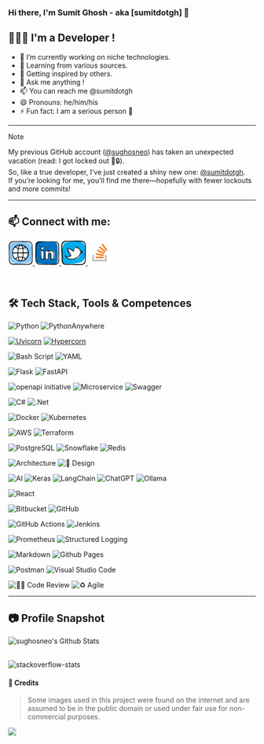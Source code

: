 ### Hi there, I'm Sumit Ghosh - aka [sumitdotgh] 👋

## 👨🏻‍💻 I'm a Developer !

- 🔭 I’m currently working on niche technologies.
- 🌱 Learning from various sources.
- 👯 Getting inspired by others.
- 💬 Ask me anything !
- 📫 You can reach me @sumitdotgh
- 😄 Pronouns: he/him/his
- ⚡ Fun fact: I am a serious person 🤣

---

> [!NOTE] 
> My previous GitHub account ([@sughosneo](https://github.com/sughosneo)) has taken an unexpected vacation (read: I got locked out 🚪🔒).  
> So, like a true developer, I’ve just created a shiny new one: [@sumitdotgh](https://github.com/sumitdotgh).  
> If you’re looking for me, you’ll find me there—hopefully with fewer lockouts and more commits!

---

## 📫 Connect with me:

<p align="left">
<a href="https://sughosneo.github.io/blogs/">
  <img height="50" src="images/blog.png"/>
</a>
<a href="https://www.linkedin.com/in/sumitgh07/">
  <img height="50" src="images/linked-in.png"/>
</a>
<a href="https://twitter.com/sumitgh07">
  <img height="50" src="images/twitter.png"/>
</a>
<a href="https://stackoverflow.com/users/7780215/sumit-ghosh">
  <img height="50" src="images/stack-overflow.png"/>
</a>
</p>

<br />

## 🛠️ Tech Stack, Tools & Competences

![Python](https://img.shields.io/badge/python-3670A0?style=for-the-badge&logo=python&logoColor=ffdd54)
![PythonAnywhere](https://img.shields.io/badge/pythonanywhere-%232F9FD7.svg?style=for-the-badge&logo=pythonanywhere&logoColor=151515)

[![Uvicorn](https://img.shields.io/badge/Uvicorn-ASGI-blue?logo=python&logoColor=white&style=for-the-badge)](https://www.uvicorn.org/)
[![Hypercorn](https://img.shields.io/badge/Hypercorn-Quart-blue?logo=quart&style=for-the-badge)](https://pgjones.gitlab.io/hypercorn/)


![Bash Script](https://img.shields.io/badge/bash_script-%23121011.svg?style=for-the-badge&logo=gnu-bash&logoColor=white)
![YAML](https://img.shields.io/badge/yaml-%23ffffff.svg?style=for-the-badge&logo=yaml&logoColor=151515)


![Flask](https://img.shields.io/badge/flask-%23000.svg?style=for-the-badge&logo=flask&logoColor=white)
![FastAPI](https://img.shields.io/badge/FastAPI-009688?style=for-the-badge&logo=fastapi&logoColor=white)


![openapi initiative](https://img.shields.io/badge/openapiinitiative-%23000000.svg?style=for-the-badge&logo=openapiinitiative&logoColor=white)
![Microservice](https://img.shields.io/badge/Microservice-4CAF50?style=for-the-badge&logo=vercel&logoColor=white)
![Swagger](https://img.shields.io/badge/-Swagger-%23Clojure?style=for-the-badge&logo=swagger&logoColor=white)

![C#](https://img.shields.io/badge/c%23-%23239120.svg?style=for-the-badge&logo=csharp&logoColor=white)
![.Net](https://img.shields.io/badge/.NET-5C2D91?style=for-the-badge&logo=.net&logoColor=white)

![Docker](https://img.shields.io/badge/Docker-2496ED?style=for-the-badge&logo=docker&logoColor=white)
![Kubernetes](https://img.shields.io/badge/Kubernetes-326CE5?style=for-the-badge&logo=kubernetes&logoColor=white)

![AWS](https://img.shields.io/badge/AWS-%23FF9900.svg?style=for-the-badge&logo=amazon-aws&logoColor=white)
![Terraform](https://img.shields.io/badge/terraform-%235835CC.svg?style=for-the-badge&logo=terraform&logoColor=white)

![PostgreSQL](https://img.shields.io/badge/PostgreSQL-4169E1?style=for-the-badge&logo=postgresql&logoColor=white)
![Snowflake](https://img.shields.io/badge/Snowflake-56B9EB?style=for-the-badge&logo=snowflake&logoColor=white)
![Redis](https://img.shields.io/badge/Redis-FF4438.svg?style=for-the-badge&logo=Redis&logoColor=white)

![Architecture](https://img.shields.io/badge/Architecture-607D8B?style=for-the-badge&logo=codeforces&logoColor=white)
![🧠 Design](https://img.shields.io/badge/🧠%20Design-Solutioning%20-7952B3?style=for-the-badge)


![AI](https://img.shields.io/badge/AI-1E88E5?style=for-the-badge&logo=openai&logoColor=white)
![Keras](https://img.shields.io/badge/Keras-%23D00000.svg?style=for-the-badge&logo=Keras&logoColor=white)
![LangChain](https://img.shields.io/badge/LangChain-000000?style=for-the-badge&logo=langchain&logoColor=white)
![ChatGPT](https://img.shields.io/badge/chatGPT-74aa9c?style=for-the-badge&logo=openai&logoColor=white)
![Ollama](https://img.shields.io/badge/Ollama-000000.svg?style=for-the-badge&logo=Ollama&logoColor=white)


![React](https://img.shields.io/badge/react-%2320232a.svg?style=for-the-badge&logo=react&logoColor=%2361DAFB)

![Bitbucket](https://img.shields.io/badge/bitbucket-%230047B3.svg?style=for-the-badge&logo=bitbucket&logoColor=white)
![GitHub](https://img.shields.io/badge/github-%23121011.svg?style=for-the-badge&logo=github&logoColor=white)


![GitHub Actions](https://img.shields.io/badge/github%20actions-%232671E5.svg?style=for-the-badge&logo=githubactions&logoColor=white)
![Jenkins](https://img.shields.io/badge/jenkins-%232C5263.svg?style=for-the-badge&logo=jenkins&logoColor=white)

![Prometheus](https://img.shields.io/badge/Prometheus-E6522C?style=for-the-badge&logo=Prometheus&logoColor=white)
![Structured Logging](https://img.shields.io/badge/Structured%20Logging-JSON%20%7C%20Logstash-0A7E8C?logo=logstash&logoColor=white&style=flat)



![Markdown](https://img.shields.io/badge/markdown-%23000000.svg?style=for-the-badge&logo=markdown&logoColor=white)
![Github Pages](https://img.shields.io/badge/github%20pages-121013?style=for-the-badge&logo=github&logoColor=white)

![Postman](https://img.shields.io/badge/Postman-FF6C37?style=for-the-badge&logo=postman&logoColor=white)
![Visual Studio Code](https://img.shields.io/badge/Visual%20Studio%20Code-0078d7.svg?style=for-the-badge&logo=visual-studio-code&logoColor=white)


![🧑‍💻 Code Review](https://img.shields.io/badge/🧑‍💻%20Code%20Review-Peer%20Validated-blue?style=flat-square)
![♻️ Agile](https://img.shields.io/badge/♻️%20Agile-Iterative%20Development-0078D7?style=flat-square)


---------------------
## 📷  Profile Snapshot

<img align="left" alt="sughosneo's Github Stats" src="https://github-readme-stats.vercel.app/api?username=sughosneo&count_private=true&show_icons=true&hide_border=true">

<br />
<br />

![stackoverflow-stats](https://github-stackoverflow-readme.vercel.app/?userId=7780215)


#### 📎 Credits

> Some images used in this project were found on the internet and are assumed to be in the public domain or used under fair use for non-commercial purposes.

![](https://komarev.com/ghpvc/?username=sumitdotgh&color=green)
